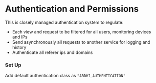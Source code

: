 # Authentication and Permissions

This is closely managed authentication system to regulate:

- Each view and request to be filtered for all users, monitoring devices and IPs
- Send asynchronously all requests to another service for logging and history
- Authenticate all referer ips and domains

### Set Up

Add default authentication class as ```"ARDHI_AUTHENTICATION"```

